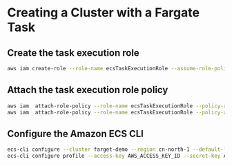 # Creating a Cluster with a Fargate Task

## Create the task execution role
```bash
aws iam create-role --role-name ecsTaskExecutionRole --assume-role-policy-document file://task-execution-assume-role.json --region cn-north-1 --profile cn-north-1
```

## Attach the task execution role policy
```bash
aws iam  attach-role-policy --role-name ecsTaskExecutionRole --policy-arn arn:aws-cn:iam::aws:policy/service-role/AmazonECSTaskExecutionRolePolicy --region cn-north-1 --profile cn-north-1
aws iam  attach-role-policy --role-name ecsTaskExecutionRole --policy-arn arn:aws-cn:iam::aws:policy/AmazonS3ReadOnlyAccess --region cn-north-1 --profile cn-north-1
```

## Configure the Amazon ECS CLI
```bash
ecs-cli configure --cluster farget-demo --region cn-north-1 --default-launch-type EC2 --config-name cn-north-1-ecs-ec2
ecs-cli configure profile --access-key AWS_ACCESS_KEY_ID --secret-key AWS_SECRET_ACCESS_KEY --profile-name cn-north-1-ecs
```
